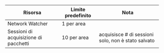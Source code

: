 | Risorsa | Limite predefinito | Nota |
| --- | --- | --- |
| Network Watcher | 1 per area  | |
| Sessioni di acquisizione di pacchetti |10 per area |acquisisce # di sessioni solo, non è stato salvato |


